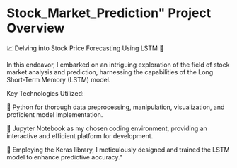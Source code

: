 # Stock_Market_Prediction" Project Overview

📈 Delving into Stock Price Forecasting Using LSTM 🚀

In this endeavor, I embarked on an intriguing exploration of the field of stock market analysis and prediction, harnessing the capabilities of the Long Short-Term Memory (LSTM) model.

Key Technologies Utilized:

🐍 Python for thorough data preprocessing, manipulation, visualization, and proficient model implementation.

📓 Jupyter Notebook as my chosen coding environment, providing an interactive and efficient platform for development.

🧠 Employing the Keras library, I meticulously designed and trained the LSTM model to enhance predictive accuracy."
